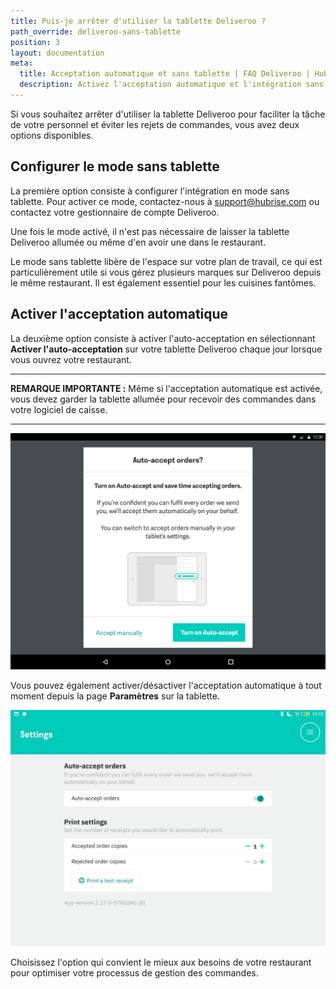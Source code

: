 ```yaml
---
title: Puis-je arrêter d'utiliser la tablette Deliveroo ?
path_override: deliveroo-sans-tablette
position: 3
layout: documentation
meta:
  title: Acceptation automatique et sans tablette | FAQ Deliveroo | HubRise
  description: Activez l'acceptation automatique et l'intégration sans tablette sur Deliveroo pour que les commandes soient automatiquement envoyées à HubRise. Plus besoin d'interaction manuelle par le personnel.
---
```


Si vous souhaitez arrêter d'utiliser la tablette Deliveroo pour faciliter la tâche de votre personnel et éviter les rejets de commandes, vous avez deux options disponibles.

## Configurer le mode sans tablette

La première option consiste à configurer l'intégration en mode sans tablette. Pour activer ce mode, contactez-nous à support@hubrise.com ou contactez votre gestionnaire de compte Deliveroo.

Une fois le mode activé, il n'est pas nécessaire de laisser la tablette Deliveroo allumée ou même d'en avoir une dans le restaurant.

Le mode sans tablette libère de l'espace sur votre plan de travail, ce qui est particulièrement utile si vous gérez plusieurs marques sur Deliveroo depuis le même restaurant. Il est également essentiel pour les cuisines fantômes.

## Activer l'acceptation automatique

La deuxième option consiste à activer l'auto-acceptation en sélectionnant **Activer l'auto-acceptation** sur votre tablette Deliveroo chaque jour lorsque vous ouvrez votre restaurant.

---

**REMARQUE IMPORTANTE :** Même si l'acceptation automatique est activée, vous devez garder la tablette allumée pour recevoir des commandes dans votre logiciel de caisse.

---

![Activer l'auto-acceptation lorsque vous ouvrez votre restaurant](../../images/016-auto-accept-open-restaurant.png)

Vous pouvez également activer/désactiver l'acceptation automatique à tout moment depuis la page **Paramètres** sur la tablette.

![Activer l'acceptation automatique sur la page Paramètres de la tablette](../../images/017-auto-accept-settings.png)

Choisissez l'option qui convient le mieux aux besoins de votre restaurant pour optimiser votre processus de gestion des commandes.
